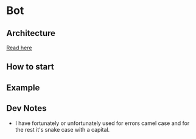 # Bot

## Architecture

[Read here](./docs/architecture.md)

## How to start

## Example


## Dev Notes

- I have fortunately or unfortunately used for errors camel case and for the rest it's snake case with a capital.
